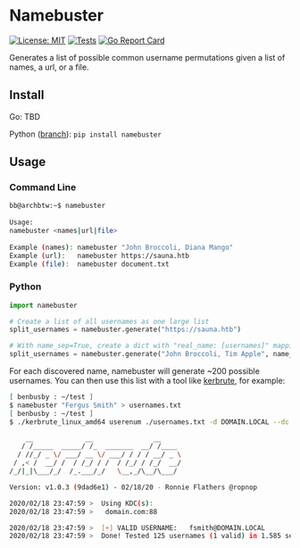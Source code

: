 # Namebuster

[![License: MIT](https://img.shields.io/badge/License-MIT-yellow.svg)](https://opensource.org/licenses/MIT)
[![Tests](https://github.com/benbusby/namebuster/actions/workflows/tests.yml/badge.svg)](https://github.com/benbusby/namebuster/actions/workflows/tests.yml)
[![Go Report Card](https://goreportcard.com/badge/github.com/benbusby/namebuster)](https://goreportcard.com/report/github.com/benbusby/namebuster)

Generates a list of possible common username permutations given a list of names, a url, or a file.

## Install
Go: TBD

Python ([branch](https://github.com/benbusby/namebuster/tree/python)): `pip install namebuster`

## Usage
### Command Line
```bash
bb@archbtw:~$ namebuster                                            
                                                        
Usage:                                                  
namebuster <names|url|file>                             
                                                        
Example (names): namebuster "John Broccoli, Diana Mango"
Example (url):   namebuster https://sauna.htb           
Example (file):  namebuster document.txt
```

### Python
```python
import namebuster

# Create a list of all usernames as one large list
split_usernames = namebuster.generate("https://sauna.htb")

# With name_sep=True, create a dict with "real_name: [usernames]" mapping
split_usernames = namebuster.generate("John Broccoli, Tim Apple", name_sep=True)
```

For each discovered name, namebuster will generate ~200 possible usernames. You can then use this list with a tool like [kerbrute](https://github.com/ropnop/kerbrute), for example:

```bash
[ benbusby : ~/test ]
$ namebuster "Fergus Smith" > usernames.txt
[ benbusby : ~/test ]
$ ./kerbrute_linux_amd64 userenum ./usernames.txt -d DOMAIN.LOCAL --dc domain.com

    __             __               __
   / /_____  _____/ /_  _______  __/ /____
  / //_/ _ \/ ___/ __ \/ ___/ / / / __/ _ \
 / ,< /  __/ /  / /_/ / /  / /_/ / /_/  __/
/_/|_|\___/_/  /_.___/_/   \__,_/\__/\___/

Version: v1.0.3 (9dad6e1) - 02/18/20 - Ronnie Flathers @ropnop

2020/02/18 23:47:59 >  Using KDC(s):
2020/02/18 23:47:59 >  	domain.com:88

2020/02/18 23:47:59 >  [+] VALID USERNAME:	 fsmith@DOMAIN.LOCAL
2020/02/18 23:47:59 >  Done! Tested 125 usernames (1 valid) in 1.585 seconds
```
